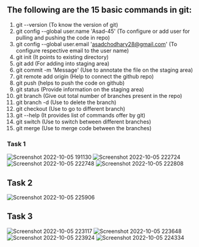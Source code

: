 ## The following are the 15 basic commands in git:
 
 1.  git  --version  (To know the version of git)
 2.  git config --global user.name 'Asad-45' (To configure or add user for pulling and pushing the code in repo)
 3.  git config --global user.email 'asadchodhary28@gmail.com' (To configure respective email to the user name)
 4.  git init (It points to existing directory)
 5.  git add (For adding into staging area)
 6.  git commit -m 'Message' (Use to annotate the file on the staging area)
 7.  git remote add origin (Help to connect the github repo)
 8.  git push (helps to push the code on github)
 9.  git status (Provide information on the staging area)
 10. git branch (Give out total number of branches present in the repo)
 11. git branch -d (Use to delete the branch)
 12. git checkout (Use to go to different branch)
 13. git --help (It provides list of commands offer by git)
 14. git switch (Use to switch between different branches)
 15. git merge (Use to merge code between the branches)
 
### Task 1
![Screenshot 2022-10-05 191130](https://user-images.githubusercontent.com/102010266/194121276-695634e1-eaee-4cd3-9587-ed3a8cc8c511.png)
![Screenshot 2022-10-05 222724](https://user-images.githubusercontent.com/102010266/194121292-fccf5c8c-246e-41b0-8cde-7fe3ce529918.png)
![Screenshot 2022-10-05 222748](https://user-images.githubusercontent.com/102010266/194121309-144ce35c-a6c5-48a3-ad37-39fa34fb10ef.png)
![Screenshot 2022-10-05 222808](https://user-images.githubusercontent.com/102010266/194121324-8535b040-5a51-40e5-bd70-e7e277e7e52e.png)

## Task 2
![Screenshot 2022-10-05 225906](https://user-images.githubusercontent.com/102010266/194124023-fbd1ce13-3a51-408e-81c5-1b901e13e0cf.png)


## Task 3
![Screenshot 2022-10-05 223117](https://user-images.githubusercontent.com/102010266/194121352-38a342d9-5ecb-43c2-9be2-716d5e28acd8.png)
![Screenshot 2022-10-05 223648](https://user-images.githubusercontent.com/102010266/194121370-fbe8d791-8d0b-42df-8eb7-6c6eaa3afb54.png)
![Screenshot 2022-10-05 223924](https://user-images.githubusercontent.com/102010266/194121396-e438c771-6fea-4968-8cb1-a9309ad5ae1b.png)
![Screenshot 2022-10-05 224334](https://user-images.githubusercontent.com/102010266/194121440-10637a64-d5a1-4ffe-aaf8-6810ffbce030.png)


